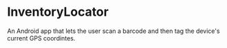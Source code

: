 # InventoryLocator
An Android app that lets the user scan a barcode and then tag the device's current GPS coordintes.
